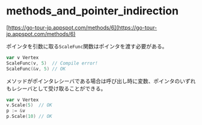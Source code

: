 # methods_and_pointer_indirection

[https://go-tour-jp.appspot.com/methods/6](https://go-tour-jp.appspot.com/methods/6)

ポインタを引数に取る`ScaleFunc`関数はポインタを渡す必要がある。

```go
var v Vertex
ScaleFunc(v, 5)  // Compile error!
ScaleFunc(&v, 5) // OK
```

メソッドがポインタレシーバである場合は呼び出し時に変数、ポインタのいずれもレシーバとして受け取ることができる。

```go
var v Vertex
v.Scale(5)  // OK
p := &v
p.Scale(10) // OK
```

